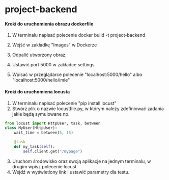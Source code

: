 # project-backend

#### Kroki do uruchomienia obrazu dockerfile

1. W terminalu napisać polecenie docker build -t project-backend

2. Wejść w zakładkę "Images" w Dockerze

3. Odpalić utworzony obraz,

4. Ustawić port 5000 w zakładce settings

5. Wpisać w przeglądarce polecenie "localhost:5000/hello" albo "localhost:5000/hello/imie"

#### Kroki do uruchomiena locusta

1. W terminalu napisać polecenie "pip install locust"
2. Stwórz plik o nazwie locustfile.py, w którym należy zdefiniować zadania jakie będą symulowane np.
```python
from locust import HttpUser, task, between
class MyUser(HttpUser):
    wait_time = between(5, 15)

    @task
    def my_task(self):
        self.client.get("/mypage")
```
3. Uruchom środowisko oraz swoją aplikacje na jednym terminalu, w drugim wpisz polecenie locust 
4. Wejdź w wyświetlony link i ustawić parametry dla testu.
